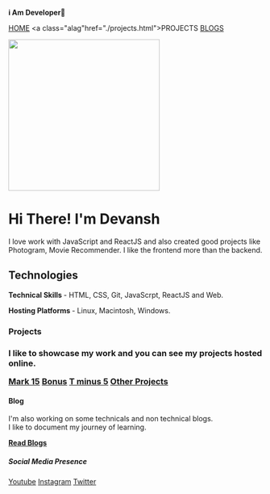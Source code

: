 <html>
<head><title>Devansh Portfolio</title>
<link rel="stylesheet" href="css/index.css">
</head>
<body>
<div class="d">
<p class="main"><b>i Am Developer&#128640</b></p>	
<div class="di">

<a href="./index.html">HOME</a>
<a class="alag"href="./projects.html">PROJECTS</a>
<a href="./blogs.html">BLOGS</a>

</div>
</div>


<div class="photo">
<img src="image/dev.jpg"height=300px>
</div>


<h1><span class="name">Hi There!</span> I'm Devansh</h1>
<div class="hobby">
<p>I love work with JavaScript and ReactJS and also created good projects like <br> Photogram, Movie Recommender. I like the frontend more than the backend.</p>
</div>

<div class="jankari">
<h2>Technologies</h2>


<div class="align">
<p class="sajawat"><span class="s1"><b>Technical Skills </b></span>- HTML, CSS, Git, JavaScrpt, ReactJS and Web.</p>
<div class="line">
<p class="sajawati"><span class="s2"><b>Hosting Platforms </b></span>- Linux, Macintosh, Windows.</p>
</div>
</div>

</div>

<div class="praject">

<h3>Projects<h3>
<p class="hi">I like to showcase my work and you can see my projects hosted online.</p>

<div class="kyu">
<a class="ctrl" href="">Mark 15</a>
<a class="ctrl" href="">Bonus</a>
<a class="ctrl" href="">T minus 5</a>
<a class="ctrl" href="">Other Projects</a>
</div>
</div>

<div class="blag">
<h4>Blog</h4>
<div class="gadi">
<p>I'm also working on some technicals and non technical blogs.<br> I like to document my journey of learning.</p>
<a class="ctrl" href=""><b>Read Blogs</b></a>
</div>
</div>

<div class="akhri">
<h5>Social Media Presence</h5>
<a class="shift" href="">Youtube</a>
<a class="shift" href="">Instagram</a>
<a class="shift" href="">Twitter</a>
</div>
</body>
</html>
